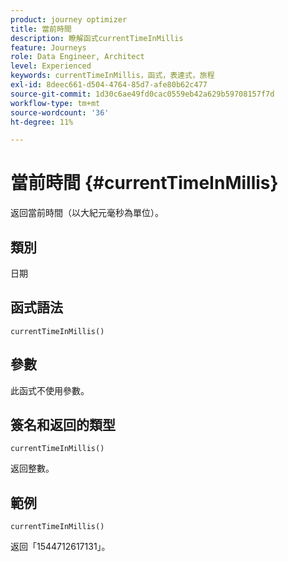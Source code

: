 ```yaml
---
product: journey optimizer
title: 當前時間
description: 瞭解函式currentTimeInMillis
feature: Journeys
role: Data Engineer, Architect
level: Experienced
keywords: currentTimeInMillis，函式，表達式，旅程
exl-id: 8deec661-d504-4764-85d7-afe80b62c477
source-git-commit: 1d30c6ae49fd0cac0559eb42a629b59708157f7d
workflow-type: tm+mt
source-wordcount: '36'
ht-degree: 11%

---
```


# 當前時間 {#currentTimeInMillis}

返回當前時間（以大紀元毫秒為單位）。

## 類別

日期

## 函式語法

`currentTimeInMillis()`

## 參數

此函式不使用參數。

## 簽名和返回的類型

`currentTimeInMillis()`

返回整數。

## 範例

`currentTimeInMillis()`

返回「1544712617131」。
